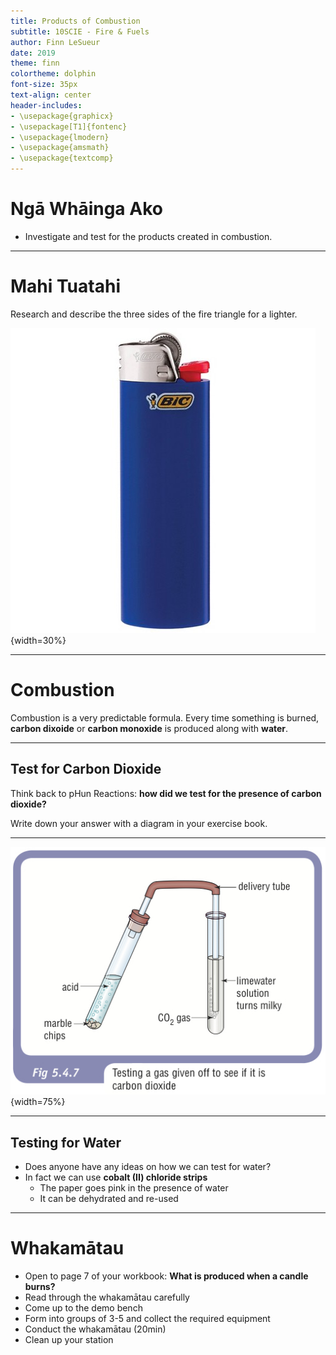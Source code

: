 ```yaml
---
title: Products of Combustion
subtitle: 10SCIE - Fire & Fuels
author: Finn LeSueur
date: 2019
theme: finn
colortheme: dolphin
font-size: 35px
text-align: center
header-includes:
- \usepackage{graphicx}
- \usepackage[T1]{fontenc}
- \usepackage{lmodern}
- \usepackage{amsmath}
- \usepackage{textcomp}
---
```


# Ngā Whāinga Ako

- Investigate and test for the products created in combustion.

---

# Mahi Tuatahi

Research and describe the three sides of the fire triangle for a lighter.

![Lighter](../assets/4-lighter.jpg){width=30%}

---

# Combustion

Combustion is a very predictable formula. Every time something is burned, __carbon dixoide__ or __carbon monoxide__ is produced along with __water__.

---

## Test for Carbon Dioxide

Think back to pHun Reactions: __how did we test for the presence of carbon dioxide?__

Write down your answer with a diagram in your exercise book.

---

![](../assets/4-limewater-test.jpg){width=75%}

---

## Testing for Water

- Does anyone have any ideas on how we can test for water?
- In fact we can use __cobalt (II) chloride strips__
    - The paper goes pink in the presence of water
    - It can be dehydrated and re-used

---

# Whakamātau

- Open to page 7 of your workbook: __What is produced when a candle burns?__
- Read through the whakamātau carefully
- Come up to the demo bench
- Form into groups of 3-5 and collect the required equipment
- Conduct the whakamātau (20min)
- Clean up your station
